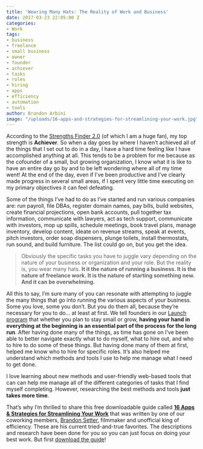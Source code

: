 ```yaml
---
title: 'Wearing Many Hats: The Reality of Work and Business'
date: 2017-03-23 22:05:00 Z
categories:
- Work
tags:
- business
- freelance
- small business
- owner
- founder
- achiever
- tasks
- roles
- hiring
- apps
- efficiency
- automation
- tools
author: Brandon Arbini
image: "/uploads/16-apps-and-strategies-for-streamlining-your-work.jpg"
---
```


According to the [Strengths Finder 2.0](http://www.strengthsfinder.com/home.aspx) (of which I am a huge fan), my top strength is **Achiever**. So when a day goes by where I haven’t achieved all of the things that I set out to do in a day, I have a hard time feeling like I have accomplished anything at all. This tends to be a problem for me because as the cofounder of a small, but growing organization, I know what it is like to have an entire day go by and to be left wondering where all of my time went! At the end of the day, even if I’ve been productive and I’ve clearly made progress in several small areas, if I spent very little time executing on my primary objectives it can feel defeating.<!-- more -->

Some of the things I’ve had to do as I’ve started and run various companies are: run payroll, file DBAs, register domain names, pay bills, build websites, create financial projections, open bank accounts, pull together tax information, communicate with lawyers, act as tech support, communicate with investors, mop up spills, schedule meetings, book travel plans, manage inventory, develop content, ideate on revenue streams, speak at events, pitch investors, order soap dispensers, plunge toilets, install thermostats, run sound, and build furniture. The list could go on, but you get the idea. 

> Obviously the specific tasks you have to juggle vary depending on the nature of your business or organization and your role. But the reality is, you wear many hats. **It it the nature of running a business. It is the nature of freelance work. It is the nature of starting something new. And it can be overwhelming.**

All this to say, I’m sure many of you can resonate with attempting to juggle the many things that go into running the various aspects of your business. Some you love, some you don’t. But you do them all, because they’re necessary for you to do… at least at first. We tell founders in our [Launch program](https://wayfare.io/startups/) that whether you plan to stay small or grow, **having your hand in everything at the beginning is an essential part of the process for the long run**. After having done many of the things, as time has gone on I’ve been able to better navigate exactly what to do myself, what to hire out, and who to hire to do some of these things. But having done many of them at first, helped me know who to hire for specific roles. It’s also helped me understand which methods and tools I use to help me manage what I need to get done. 

I love learning about new methods and user-friendly web-based tools that can can help me manage all of the different categories of tasks that I find myself completing. However, researching the best methods and tools **just takes more time**. 

That’s why I’m thrilled to share this free downloadable guide called **[16 Apps & Strategies for Streamlining Your Work](https://wayfare.activehosted.com/f/18)** that was written by one of our coworking members, [Brandon Setter](http://setterstudios.com), filmmaker and unofficial king of efficiency. These are his current tried-and-true favorites. The descriptions and research have been done for you so you can just focus on doing your best work. But first [download the guide](https://wayfare.activehosted.com/f/18)!